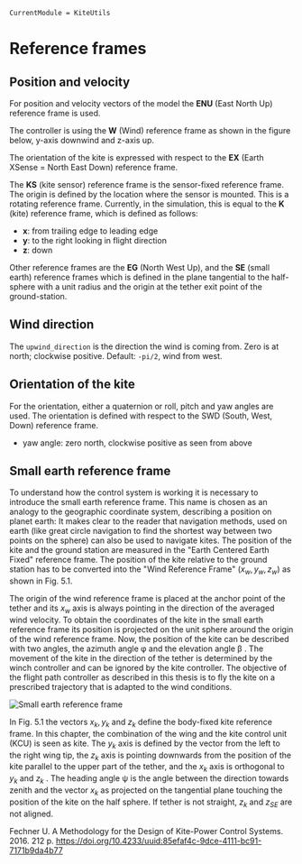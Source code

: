 ```@meta
CurrentModule = KiteUtils
```
# Reference frames

## Position and velocity
For position and velocity vectors of the model the **ENU** (East North Up) reference frame is used.

The controller is using the **W** (Wind) reference frame as shown in the figure below, y-axis downwind and z-axis up.

The orientation of the kite is expressed with respect to the **EX** (Earth XSense = North East Down) reference frame.

The **KS** (kite sensor) reference frame is the sensor-fixed reference frame. The origin is defined by the location where the sensor is mounted. This is a rotating reference frame. Currently, in the simulation, this is equal to the **K** (kite) reference frame, which is defined as follows: 
- **x**: from trailing edge to leading edge
- **y**: to the right looking in flight direction
- **z**: down

Other reference frames are the **EG** (North West Up), and the **SE** (small earth) reference frames which is
defined in the plane tangential to the half-sphere with a unit radius and the origin at the tether exit point
of the ground-station.

## Wind direction
The `upwind_direction` is the direction the wind is coming from. Zero is at north; clockwise positive. 
Default: `-pi/2`, wind from west.

## Orientation of the kite
For the orientation, either a quaternion or roll, pitch and yaw angles are used. The orientation is defined with respect to the SWD (South, West, Down) reference frame.
- yaw angle: zero north, clockwise positive as seen from above

## Small earth reference frame

To understand how the control system is working it is necessary to introduce the small
earth reference frame. This name is chosen as an analogy to the geographic coordinate
system, describing a position on planet earth: It makes clear to the reader that navigation
methods, used on earth (like great circle navigation to find the shortest way between two
points on the sphere) can also be used to navigate kites. The position of the kite and
the ground station are measured in the "Earth Centered Earth Fixed" reference frame.
The position of the kite relative to the ground station has to be converted into the "Wind
Reference Frame" ($x_w , y_w , z_w$) as shown in Fig. 5.1. 

The origin of the wind reference
frame is placed at the anchor point of the tether and its $x_w$ axis is always pointing in
the direction of the averaged wind velocity. To obtain the coordinates of the kite in the
small earth reference frame its position is projected on the unit sphere around the origin
of the wind reference frame. Now, the position of the kite can be described with two
angles, the azimuth angle φ and the elevation angle β . The movement of the kite in the
direction of the tether is determined by the winch controller and can be ignored by the
kite controller. The objective of the flight path controller as described in this thesis is to
fly the kite on a prescribed trajectory that is adapted to the wind conditions.

![Small earth reference frame](small_earth.png)

In Fig. 5.1 the vectors $x_k, y_k$ and $z_k$ define the body-fixed kite reference frame. In this
chapter, the combination of the wing and the kite control unit (KCU) is seen as kite.
The $y_k$ axis is defined by the vector from the left to the right wing tip, the $z_k$ axis is
pointing downwards from the position of the kite parallel to the upper part of the tether,
and the $x_k$ axis is orthogonal to $y_k$ and $z_k$ . The heading angle ψ is the angle between the
direction towards zenith and the vector $x_k$ as projected on the tangential plane touching
the position of the kite on the half sphere. If tether is not straight, $z_k$ and $z_{SE}$ are not
aligned.

Fechner U. A Methodology for the Design of Kite-Power Control Systems. 2016. 212 p. https://doi.org/10.4233/uuid:85efaf4c-9dce-4111-bc91-7171b9da4b77